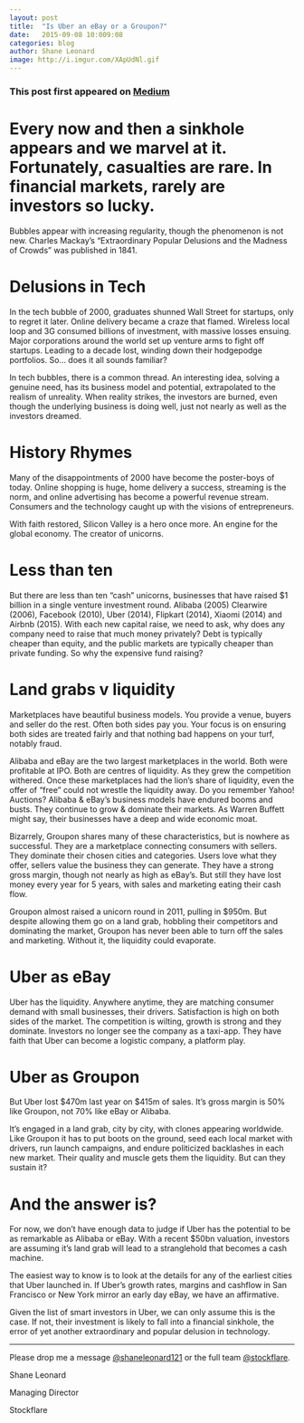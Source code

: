 ```yaml
---
layout: post
title:  "Is Uber an eBay or a Groupon?"
date:   2015-09-08 10:009:08
categories: blog
author: Shane Leonard
image: http://i.imgur.com/XApUdNl.gif
---
```


### This post first appeared on [Medium](https://medium.com/@stockflare/is-uber-an-ebay-or-a-groupon-150c06b3bb62)

# Every now and then a sinkhole appears and we marvel at it. Fortunately, casualties are rare. In financial markets, rarely are investors so lucky.

Bubbles appear with increasing regularity, though the phenomenon is not new. Charles Mackay’s “Extraordinary Popular Delusions and the Madness of Crowds” was published in 1841.

# Delusions in Tech

In the tech bubble of 2000, graduates shunned Wall Street for startups, only to regret it later. Online delivery became a craze that flamed. Wireless local loop and 3G consumed billions of investment, with massive losses ensuing. Major corporations around the world set up venture arms to fight off startups. Leading to a decade lost, winding down their hodgepodge portfolios. So… does it all sounds familiar?

In tech bubbles, there is a common thread. An interesting idea, solving a genuine need, has its business model and potential, extrapolated to the realism of unreality. When reality strikes, the investors are burned, even though the underlying business is doing well, just not nearly as well as the investors dreamed.

# History Rhymes

Many of the disappointments of 2000 have become the poster-boys of today. Online shopping is huge, home delivery a success, streaming is the norm, and online advertising has become a powerful revenue stream. Consumers and the technology caught up with the visions of entrepreneurs.

With faith restored, Silicon Valley is a hero once more. An engine for the global economy. The creator of unicorns.

# Less than ten 

But there are less than ten “cash” unicorns, businesses that have raised $1 billion in a single venture investment round. Alibaba (2005) Clearwire (2006), Facebook (2010), Uber (2014), Flipkart (2014), Xiaomi (2014) and Airbnb (2015).
With each new capital raise, we need to ask, why does any company need to raise that much money privately? Debt is typically cheaper than equity, and the public markets are typically cheaper than private funding. So why the expensive fund raising?

# Land grabs v liquidity

Marketplaces have beautiful business models. You provide a venue, buyers and seller do the rest. Often both sides pay you. Your focus is on ensuring both sides are treated fairly and that nothing bad happens on your turf, notably fraud.

Alibaba and eBay are the two largest marketplaces in the world. Both were profitable at IPO. Both are centres of liquidity. As they grew the competition withered. Once these marketplaces had the lion’s share of liquidity, even the offer of “free” could not wrestle the liquidity away. Do you remember Yahoo! Auctions? Alibaba & eBay’s business models have endured booms and busts. They continue to grow & dominate their markets. As Warren Buffett might say, their businesses have a deep and wide economic moat.

Bizarrely, Groupon shares many of these characteristics, but is nowhere as successful. They are a marketplace connecting consumers with sellers. They dominate their chosen cities and categories. Users love what they offer, sellers value the business they can generate. They have a strong gross margin, though not nearly as high as eBay’s. But still they have lost money every year for 5 years, with sales and marketing eating their cash flow.

Groupon almost raised a unicorn round in 2011, pulling in $950m. But despite allowing them go on a land grab, hobbling their competitors and dominating the market, Groupon has never been able to turn off the sales and marketing. Without it, the liquidity could evaporate.

# Uber as eBay

Uber has the liquidity. Anywhere anytime, they are matching consumer demand with small businesses, their drivers. Satisfaction is high on both sides of the market. The competition is wilting, growth is strong and they dominate.
Investors no longer see the company as a taxi-app. They have faith that Uber can become a logistic company, a platform play.

# Uber as Groupon

But Uber lost $470m last year on $415m of sales. It’s gross margin is 50% like Groupon, not 70% like eBay or Alibaba.

It’s engaged in a land grab, city by city, with clones appearing worldwide. Like Groupon it has to put boots on the ground, seed each local market with drivers, run launch campaigns, and endure politicized backlashes in each new market. Their quality and muscle gets them the liquidity. But can they sustain it?

# And the answer is?

For now, we don’t have enough data to judge if Uber has the potential to be as remarkable as Alibaba or eBay. With a recent $50bn valuation, investors are assuming it’s land grab will lead to a stranglehold that becomes a cash machine.

The easiest way to know is to look at the details for any of the earliest cities that Uber launched in. If Uber’s growth rates, margins and cashflow in San Francisco or New York mirror an early day eBay, we have an affirmative.

Given the list of smart investors in Uber, we can only assume this is the case. If not, their investment is likely to fall into a financial sinkhole, the error of yet another extraordinary and popular delusion in technology.

***

Please drop me a message [@shaneleonard121](https://twitter.com/shaneleonard121) or the full team [@stockflare](https://twitter.com/stockflare).

Shane Leonard

Managing Director

Stockflare